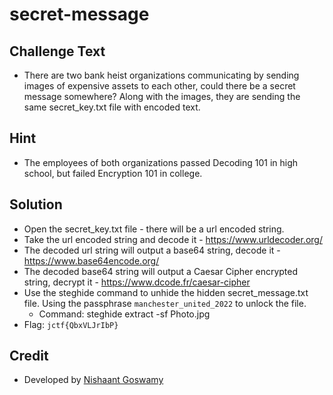 # secret-message

## Challenge Text
* There are two bank heist organizations communicating by sending images of expensive assets to each other, could there be a secret message somewhere? Along with the images, they are sending the same secret_key.txt file with encoded text.

## Hint
* The employees of both organizations passed Decoding 101 in high school, but failed Encryption 101 in college.

## Solution
* Open the secret_key.txt file - there will be a url encoded string.
* Take the url encoded string and decode it - https://www.urldecoder.org/
* The decoded url string will output a base64 string, decode it - https://www.base64encode.org/
* The decoded base64 string will output a Caesar Cipher encrypted string, decrypt it - https://www.dcode.fr/caesar-cipher
* Use the steghide command to unhide the hidden secret_message.txt file. Using the passphrase `manchester_united_2022` to unlock the file.
  * Command: steghide extract -sf Photo.jpg
* Flag: `jctf{QbxVLJrIbP}`

## Credit
* Developed by [Nishaant Goswamy](https://www.github.com/nishaant215)
